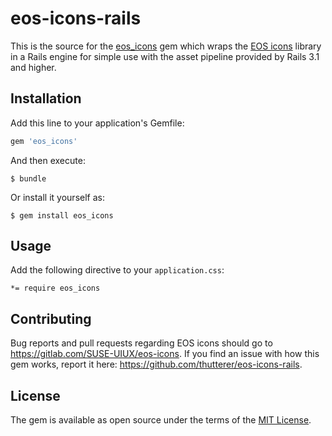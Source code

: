 # eos-icons-rails

This is the source for the [eos_icons](https://rubygems.org/gems/eos_icons) gem which wraps the [EOS icons](https://gitlab.com/SUSE-UIUX/eos-icons) library in a Rails engine for simple use with the asset pipeline provided by Rails 3.1 and higher.

## Installation

Add this line to your application's Gemfile:

```ruby
gem 'eos_icons'
```

And then execute:

    $ bundle

Or install it yourself as:

    $ gem install eos_icons

## Usage

Add the following directive to your `application.css`:

```
*= require eos_icons
```

## Contributing

Bug reports and pull requests regarding EOS icons should go to https://gitlab.com/SUSE-UIUX/eos-icons.
If you find an issue with how this gem works, report it here: https://github.com/thutterer/eos-icons-rails.


## License

The gem is available as open source under the terms of the [MIT License](http://opensource.org/licenses/MIT).
